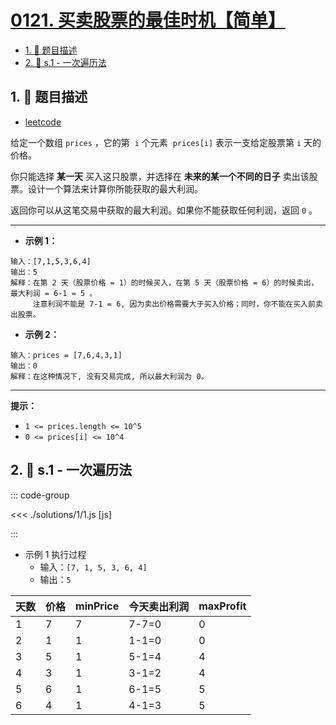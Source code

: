 # [0121. 买卖股票的最佳时机【简单】](https://github.com/tnotesjs/TNotes.leetcode/tree/main/notes/0121.%20%E4%B9%B0%E5%8D%96%E8%82%A1%E7%A5%A8%E7%9A%84%E6%9C%80%E4%BD%B3%E6%97%B6%E6%9C%BA%E3%80%90%E7%AE%80%E5%8D%95%E3%80%91)

<!-- region:toc -->

- [1. 📝 题目描述](#1--题目描述)
- [2. 🎯 s.1 - 一次遍历法](#2--s1---一次遍历法)

<!-- endregion:toc -->

## 1. 📝 题目描述

- [leetcode](https://leetcode.cn/problems/best-time-to-buy-and-sell-stock)

给定一个数组 `prices` ，它的第  `i` 个元素  `prices[i]` 表示一支给定股票第 `i` 天的价格。

你只能选择 **某一天** 买入这只股票，并选择在 **未来的某一个不同的日子** 卖出该股票。设计一个算法来计算你所能获取的最大利润。

返回你可以从这笔交易中获取的最大利润。如果你不能获取任何利润，返回 `0` 。

---

- **示例 1：**

```
输入：[7,1,5,3,6,4]
输出：5
解释：在第 2 天（股票价格 = 1）的时候买入，在第 5 天（股票价格 = 6）的时候卖出，最大利润 = 6-1 = 5 。
     注意利润不能是 7-1 = 6, 因为卖出价格需要大于买入价格；同时，你不能在买入前卖出股票。
```

- **示例 2：**

```
输入：prices = [7,6,4,3,1]
输出：0
解释：在这种情况下, 没有交易完成, 所以最大利润为 0。
```

---

**提示：**

- `1 <= prices.length <= 10^5`
- `0 <= prices[i] <= 10^4`

## 2. 🎯 s.1 - 一次遍历法

::: code-group

<<< ./solutions/1/1.js [js]

:::

- 示例 1 执行过程
  - 输入：`[7, 1, 5, 3, 6, 4]`
  - 输出：`5`

| 天数 | 价格 | minPrice | 今天卖出利润 | maxProfit |
| ---- | ---- | -------- | ------------ | --------- |
| 1    | 7    | 7        | 7-7=0        | 0         |
| 2    | 1    | 1        | 1-1=0        | 0         |
| 3    | 5    | 1        | 5-1=4        | 4         |
| 4    | 3    | 1        | 3-1=2        | 4         |
| 5    | 6    | 1        | 6-1=5        | 5         |
| 6    | 4    | 1        | 4-1=3        | 5         |
